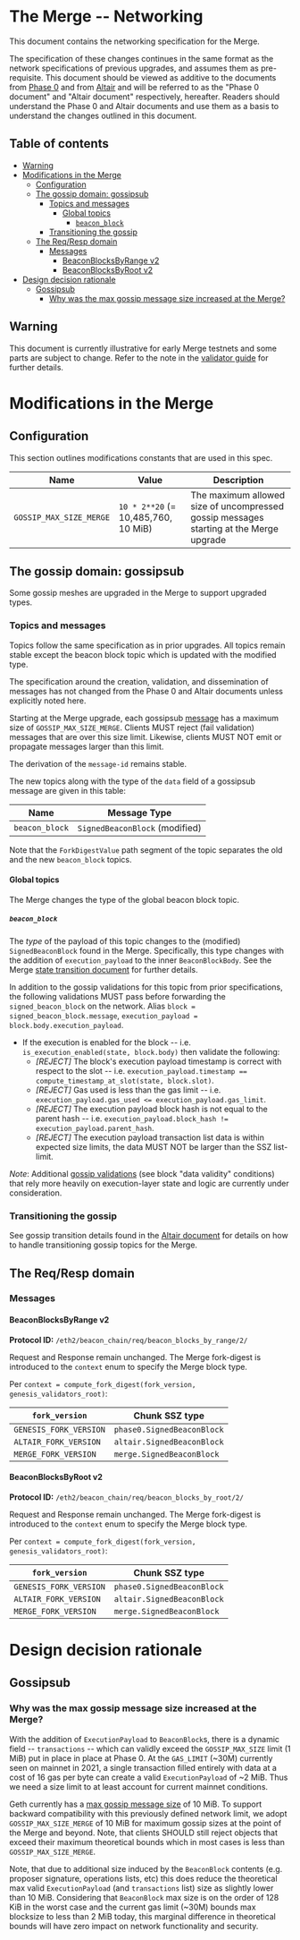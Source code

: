 # The Merge -- Networking

This document contains the networking specification for the Merge.

The specification of these changes continues in the same format as the network specifications of previous upgrades, and assumes them as pre-requisite. This document should be viewed as additive to the documents from [Phase 0](../phase0/p2p-interface.md) and from [Altair](../altair/p2p-interface.md)
and will be referred to as the "Phase 0 document" and "Altair document" respectively, hereafter.
Readers should understand the Phase 0 and Altair documents and use them as a basis to understand the changes outlined in this document.

## Table of contents

<!-- TOC -->
<!-- START doctoc generated TOC please keep comment here to allow auto update -->
<!-- DON'T EDIT THIS SECTION, INSTEAD RE-RUN doctoc TO UPDATE -->

  - [Warning](#warning)
- [Modifications in the Merge](#modifications-in-the-merge)
  - [Configuration](#configuration)
  - [The gossip domain: gossipsub](#the-gossip-domain-gossipsub)
    - [Topics and messages](#topics-and-messages)
      - [Global topics](#global-topics)
        - [`beacon_block`](#beacon_block)
    - [Transitioning the gossip](#transitioning-the-gossip)
  - [The Req/Resp domain](#the-reqresp-domain)
    - [Messages](#messages)
      - [BeaconBlocksByRange v2](#beaconblocksbyrange-v2)
      - [BeaconBlocksByRoot v2](#beaconblocksbyroot-v2)
- [Design decision rationale](#design-decision-rationale)
  - [Gossipsub](#gossipsub)
    - [Why was the max gossip message size increased at the Merge?](#why-was-the-max-gossip-message-size-increased-at-the-merge)

<!-- END doctoc generated TOC please keep comment here to allow auto update -->
<!-- /TOC -->

## Warning

This document is currently illustrative for early Merge testnets and some parts are subject to change.
Refer to the note in the [validator guide](./validator.md) for further details.

# Modifications in the Merge

## Configuration

This section outlines modifications constants that are used in this spec.

| Name | Value | Description |
|---|---|---|
| `GOSSIP_MAX_SIZE_MERGE` | `10 * 2**20` (= 10,485,760, 10 MiB) | The maximum allowed size of uncompressed gossip messages starting at the Merge upgrade |

## The gossip domain: gossipsub

Some gossip meshes are upgraded in the Merge to support upgraded types.

### Topics and messages

Topics follow the same specification as in prior upgrades.
All topics remain stable except the beacon block topic which is updated with the modified type.

The specification around the creation, validation, and dissemination of messages has not changed from the Phase 0 and Altair documents unless explicitly noted here.

Starting at the Merge upgrade, each gossipsub [message](https://github.com/libp2p/go-libp2p-pubsub/blob/master/pb/rpc.proto#L17-L24)
has a maximum size of `GOSSIP_MAX_SIZE_MERGE`.
Clients MUST reject (fail validation) messages that are over this size limit.
Likewise, clients MUST NOT emit or propagate messages larger than this limit.

The derivation of the `message-id` remains stable.

The new topics along with the type of the `data` field of a gossipsub message are given in this table:

| Name | Message Type |
| - | - |
| `beacon_block` | `SignedBeaconBlock` (modified) |

Note that the `ForkDigestValue` path segment of the topic separates the old and the new `beacon_block` topics.

#### Global topics

The Merge changes the type of the global beacon block topic.

##### `beacon_block`

The *type* of the payload of this topic changes to the (modified) `SignedBeaconBlock` found in the Merge.
Specifically, this type changes with the addition of `execution_payload` to the inner `BeaconBlockBody`.
See the Merge [state transition document](./beacon-chain.md#beaconblockbody) for further details.

In addition to the gossip validations for this topic from prior specifications,
the following validations MUST pass before forwarding the `signed_beacon_block` on the network.
Alias `block = signed_beacon_block.message`, `execution_payload = block.body.execution_payload`.
- If the execution is enabled for the block -- i.e. `is_execution_enabled(state, block.body)`
  then validate the following:
  - _[REJECT]_ The block's execution payload timestamp is correct with respect to the slot
    -- i.e. `execution_payload.timestamp == compute_timestamp_at_slot(state, block.slot)`.
  - _[REJECT]_ Gas used is less than the gas limit --
    i.e. `execution_payload.gas_used <= execution_payload.gas_limit`.
  - _[REJECT]_ The execution payload block hash is not equal to the parent hash --
    i.e. `execution_payload.block_hash != execution_payload.parent_hash`.
  - _[REJECT]_ The execution payload transaction list data is within expected size limits,
    the data MUST NOT be larger than the SSZ list-limit.

*Note*: Additional [gossip validations](https://github.com/ethereum/devp2p/blob/master/caps/eth.md#block-encoding-and-validity)
(see block "data validity" conditions) that rely more heavily on execution-layer state and logic are currently under consideration.

### Transitioning the gossip

See gossip transition details found in the [Altair document](../altair/p2p-interface.md#transitioning-the-gossip) for
details on how to handle transitioning gossip topics for the Merge.

## The Req/Resp domain

### Messages

#### BeaconBlocksByRange v2

**Protocol ID:** `/eth2/beacon_chain/req/beacon_blocks_by_range/2/`

Request and Response remain unchanged.
The Merge fork-digest is introduced to the `context` enum to specify the Merge block type.

Per `context = compute_fork_digest(fork_version, genesis_validators_root)`:

[0]: # (eth2spec: skip)

| `fork_version`           | Chunk SSZ type             |
| ------------------------ | -------------------------- |
| `GENESIS_FORK_VERSION`   | `phase0.SignedBeaconBlock` |
| `ALTAIR_FORK_VERSION`    | `altair.SignedBeaconBlock` |
| `MERGE_FORK_VERSION`     | `merge.SignedBeaconBlock`  |

#### BeaconBlocksByRoot v2

**Protocol ID:** `/eth2/beacon_chain/req/beacon_blocks_by_root/2/`

Request and Response remain unchanged.
The Merge fork-digest is introduced to the `context` enum to specify the Merge block type.

Per `context = compute_fork_digest(fork_version, genesis_validators_root)`:

[1]: # (eth2spec: skip)

| `fork_version`           | Chunk SSZ type             |
| ------------------------ | -------------------------- |
| `GENESIS_FORK_VERSION`   | `phase0.SignedBeaconBlock` |
| `ALTAIR_FORK_VERSION`    | `altair.SignedBeaconBlock` |
| `MERGE_FORK_VERSION`     | `merge.SignedBeaconBlock`  |

# Design decision rationale

## Gossipsub

### Why was the max gossip message size increased at the Merge?

With the addition of `ExecutionPayload` to `BeaconBlock`s, there is a dynamic
field -- `transactions` -- which can validly exceed the `GOSSIP_MAX_SIZE` limit (1 MiB) put in place in
place at Phase 0. At the `GAS_LIMIT` (~30M) currently seen on mainnet in 2021, a single transaction
filled entirely with data at a cost of 16 gas per byte can create a valid
`ExecutionPayload` of ~2 MiB. Thus we need a size limit to at least account for
current mainnet conditions.

Geth currently has a [max gossip message size](https://github.com/ethereum/go-ethereum/blob/3ce9f6d96f38712f5d6756e97b59ccc20cc403b3/eth/protocols/eth/protocol.go#L49) of 10 MiB.
To support backward compatibility with this previously defined network limit,
we adopt `GOSSIP_MAX_SIZE_MERGE` of 10 MiB for maximum gossip sizes at the
point of the Merge and beyond. Note, that clients SHOULD still reject objects
that exceed their maximum theoretical bounds which in most cases is less than `GOSSIP_MAX_SIZE_MERGE`.

Note, that due to additional size induced by the `BeaconBlock` contents (e.g.
proposer signature, operations lists, etc) this does reduce the
theoretical max valid `ExecutionPayload` (and `transactions` list) size as
slightly lower than 10 MiB. Considering that `BeaconBlock` max size is on the
order of 128 KiB in the worst case and the current gas limit (~30M) bounds max blocksize to less
than 2 MiB today, this marginal difference in theoretical bounds will have zero
impact on network functionality and security.
